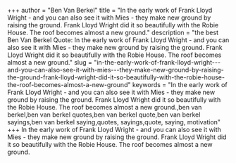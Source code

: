 +++
author = "Ben Van Berkel"
title = "In the early work of Frank Lloyd Wright - and you can also see it with Mies - they make new ground by raising the ground. Frank Lloyd Wright did it so beautifully with the Robie House. The roof becomes almost a new ground."
description = "the best Ben Van Berkel Quote: In the early work of Frank Lloyd Wright - and you can also see it with Mies - they make new ground by raising the ground. Frank Lloyd Wright did it so beautifully with the Robie House. The roof becomes almost a new ground."
slug = "in-the-early-work-of-frank-lloyd-wright---and-you-can-also-see-it-with-mies---they-make-new-ground-by-raising-the-ground-frank-lloyd-wright-did-it-so-beautifully-with-the-robie-house-the-roof-becomes-almost-a-new-ground"
keywords = "In the early work of Frank Lloyd Wright - and you can also see it with Mies - they make new ground by raising the ground. Frank Lloyd Wright did it so beautifully with the Robie House. The roof becomes almost a new ground.,ben van berkel,ben van berkel quotes,ben van berkel quote,ben van berkel sayings,ben van berkel saying,quotes, sayings,quote, saying, motivation"
+++
In the early work of Frank Lloyd Wright - and you can also see it with Mies - they make new ground by raising the ground. Frank Lloyd Wright did it so beautifully with the Robie House. The roof becomes almost a new ground.
